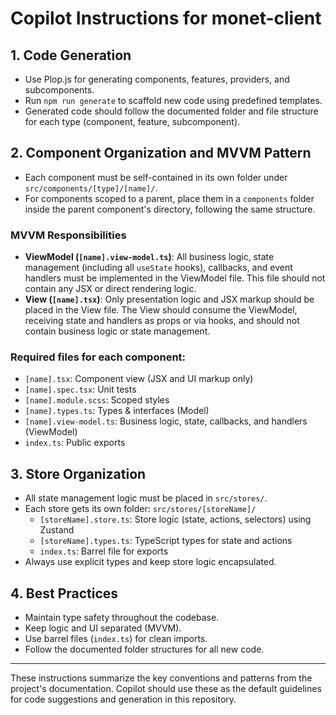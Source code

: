 # Copilot Instructions for monet-client

## 1. Code Generation
- Use Plop.js for generating components, features, providers, and subcomponents.
- Run `npm run generate` to scaffold new code using predefined templates.
- Generated code should follow the documented folder and file structure for each type (component, feature, subcomponent).


## 2. Component Organization and MVVM Pattern

- Each component must be self-contained in its own folder under `src/components/[type]/[name]/`.
- For components scoped to a parent, place them in a `components` folder inside the parent component's directory, following the same structure.

### MVVM Responsibilities

- **ViewModel (`[name].view-model.ts`)**: All business logic, state management (including all `useState` hooks), callbacks, and event handlers must be implemented in the ViewModel file. This file should not contain any JSX or direct rendering logic.
- **View (`[name].tsx`)**: Only presentation logic and JSX markup should be placed in the View file. The View should consume the ViewModel, receiving state and handlers as props or via hooks, and should not contain business logic or state management.

### Required files for each component:
  - `[name].tsx`: Component view (JSX and UI markup only)
  - `[name].spec.tsx`: Unit tests
  - `[name].module.scss`: Scoped styles
  - `[name].types.ts`: Types & interfaces (Model)
  - `[name].view-model.ts`: Business logic, state, callbacks, and handlers (ViewModel)
  - `index.ts`: Public exports

## 3. Store Organization
- All state management logic must be placed in `src/stores/`.
- Each store gets its own folder: `src/stores/[storeName]/`
  - `[storeName].store.ts`: Store logic (state, actions, selectors) using Zustand
  - `[storeName].types.ts`: TypeScript types for state and actions
  - `index.ts`: Barrel file for exports
- Always use explicit types and keep store logic encapsulated.

## 4. Best Practices
- Maintain type safety throughout the codebase.
- Keep logic and UI separated (MVVM).
- Use barrel files (`index.ts`) for clean imports.
- Follow the documented folder structures for all new code.

---

These instructions summarize the key conventions and patterns from the project's documentation. Copilot should use these as the default guidelines for code suggestions and generation in this repository.
